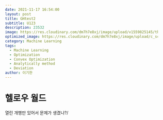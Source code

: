 ```yaml
---
date: 2021-11-17 16:54:00
layout: post
title: GHtest2
subtitle: U123
description: 23532
image: https://res.cloudinary.com/dm7h7e8xj/image/upload/v1559825145/theme16_o0seet.jpg
optimized_image: https://res.cloudinary.com/dm7h7e8xj/image/upload/c_scale,w_380/v1559825145/theme16_o0seet.jpg
category: Machine Learning
tags:
  - Machine Learning
  - Optimization
  - Convex Optimization
  - Analytically method
  - Deviation
author: 이기한
---
```






#  헬로우 월드

열린 개행만 있어서 문제가 생겼나?/
